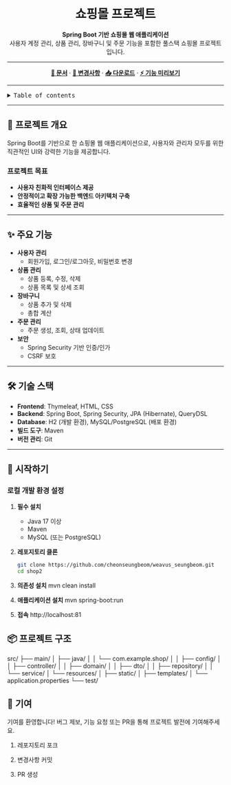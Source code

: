 <div align="center"><a name="readme-top"></a>

# 쇼핑몰 프로젝트

**Spring Boot 기반 쇼핑몰 웹 애플리케이션**<br/>
사용자 계정 관리, 상품 관리, 장바구니 및 주문 기능을 포함한 풀스택 쇼핑몰 프로젝트입니다.

---

[**📖 문서**](#) · [**🔄 변경사항**](#) · [**📥 다운로드**](#) · [**⚡️ 기능 미리보기**](#)

</div>

---

<details>
<summary><kbd>Table of contents</kbd></summary>

- [📌 프로젝트 개요](#-프로젝트-개요)
- [✨ 주요 기능](#-주요-기능)
- [🛠 기술 스택](#-기술-스택)
- [🚀 시작하기](#-시작하기)
  - [로컬 개발 환경 설정](#로컬-개발-환경-설정)
  - [배포](#배포)
- [📦 프로젝트 구조](#-프로젝트-구조)
- [📋 변경사항](#-변경사항)
- [🤝 기여](#-기여)
- [📝 라이선스](#-라이선스)

</details>

---

## 📌 프로젝트 개요

Spring Boot를 기반으로 한 쇼핑몰 웹 애플리케이션으로, 사용자와 관리자 모두를 위한 직관적인 UI와 강력한 기능을 제공합니다. 

### 프로젝트 목표

- **사용자 친화적 인터페이스 제공**
- **안정적이고 확장 가능한 백엔드 아키텍처 구축**
- **효율적인 상품 및 주문 관리**

---

## ✨ 주요 기능

- **사용자 관리**
  - 회원가입, 로그인/로그아웃, 비밀번호 변경
- **상품 관리**
  - 상품 등록, 수정, 삭제
  - 상품 목록 및 상세 조회
- **장바구니**
  - 상품 추가 및 삭제
  - 총합 계산
- **주문 관리**
  - 주문 생성, 조회, 상태 업데이트
- **보안**
  - Spring Security 기반 인증/인가
  - CSRF 보호

---

## 🛠 기술 스택

- **Frontend**: Thymeleaf, HTML, CSS
- **Backend**: Spring Boot, Spring Security, JPA (Hibernate), QueryDSL
- **Database**: H2 (개발 환경), MySQL/PostgreSQL (배포 환경)
- **빌드 도구**: Maven
- **버전 관리**: Git

---

## 🚀 시작하기

### 로컬 개발 환경 설정

1. **필수 설치**
   - Java 17 이상
   - Maven
   - MySQL (또는 PostgreSQL)

2. **레포지토리 클론**
   ```bash
   git clone https://github.com/cheonseungbeom/weavus_seungbeom.git
   cd shop2

3. **의존성 설치**
  mvn clean install
4. **애플리케이션 설치**
  mvn spring-boot:run
5. **접속**
   http://localhost:81

## 📦 프로젝트 구조

src/
├── main/
│   ├── java/
│   │   └── com.example.shop/
│   │       ├── config/
│   │       ├── controller/
│   │       ├── domain/
│   │       ├── dto/
│   │       ├── repository/
│   │       └── service/
│   └── resources/
│       ├── static/
│       ├── templates/
│       └── application.properties
└── test/


## 🤝 기여
기여를 환영합니다! 버그 제보, 기능 요청 또는 PR을 통해 프로젝트 발전에 기여해주세요.

1. 레포지토리 포크

2. 변경사항 커밋

3. PR 생성
